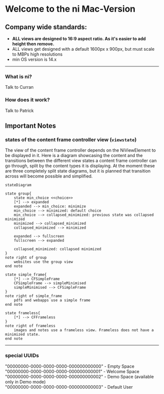# Welcome to the ni Mac-Version


## Company wide standards:

- **ALL views are designed to 16:9 aspect ratio. As it's easier to add height then remove.**
- ALL views get designed with a default 1600px x 900px, but must scale to MBPs high resolutions
- min OS version is 14.x

---  

### What is ni?

Talk to Curran

### How does it work?

Talk to Patrick

## Important Notes

### states of the content frame controller view (`viewstate`)

The view of the content frame controller depends on the NiViewElement to be displayed in it. Here is a diagram showcasing the content and the transitions between the different view states a content frame controller can go through, split by the content types it is displaying. At the moment these are three completely split state diagrams, but it is planned that transition across will become possible and simplified.  

```mermaid
stateDiagram

state group{
    state min_choice <<choice>>
    [*] --> expanded
    expanded --> min_choice: minimize
    min_choice --> minimized: default choice
    min_choice --> collapsed_minimized: previous state was collapsed minimized
    minimized --> collapsed_minimized
    collapsed_minimized --> minimized

    expanded --> fullscreen
    fullscreen --> expanded

    collapsed_minimized: collapsed minimized
}
note right of group
    websites use the group view
end note

state simple_frame{
    [*] --> CFSimpleFrame
    CFSimpleFrame --> simpleMinimised
    simpleMinimised --> CFSimpleFrame
}
note right of simple_frame
    pdfs and webapps use a simple frame
end note

state frameless{
    [*] --> CFFrameless
}
note right of frameless
    images and notes use a frameless view. Frameless does not have a minimized state.
end note
```

---  

### special UUIDs

"00000000-0000-0000-0000-000000000000" - Empty Space  
"00000000-0000-0000-0000-000000000001" - Welcome Space  
"00000000-0000-0000-0000-000000000002" - Demo Space (available only in Demo mode)  
"00000000-0000-0000-0000-000000000003" - Default User
